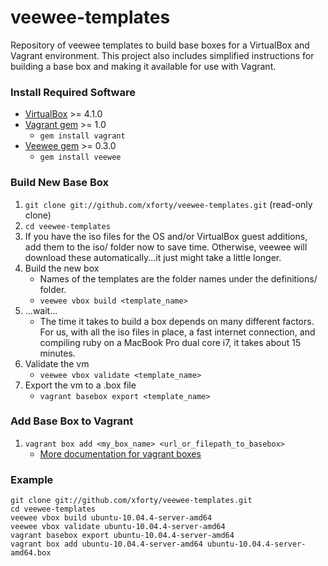 veewee-templates
================

Repository of veewee templates to build base boxes for a VirtualBox
and Vagrant environment.  This project also includes simplified
instructions for building a base box and making it available for use
with Vagrant.

### Install Required Software ###

* [VirtualBox](http://www.virtualbox.org) >= 4.1.0
* [Vagrant gem](http://www.vagrantup.com) >= 1.0
    * `gem install vagrant`
* [Veewee gem](https://github.com/jedi4ever/veewee) >= 0.3.0
    * `gem install veewee`

### Build New Base Box ###

1. `git clone git://github.com/xforty/veewee-templates.git` (read-only clone)
2. `cd veewee-templates`
3. If you have the iso files for the OS and/or VirtualBox guest additions, add them to the iso/ folder now to save time.  Otherwise, veewee will download these automatically...it just might take a little longer.
4. Build the new box
    * Names of the templates are the folder names under the definitions/ folder.
    * `veewee vbox build <template_name>`
5. ...wait...
    * The time it takes to build a box depends on many different factors.  For us, with all the iso files in place, a fast internet connection, and compiling ruby on a MacBook Pro dual core i7, it takes about 15 minutes.
6. Validate the vm
    * `veewee vbox validate <template_name>`
7. Export the vm to a .box file
    * `vagrant basebox export <template_name>`

### Add Base Box to Vagrant ###

1. `vagrant box add <my_box_name> <url_or_filepath_to_basebox>`
    * [More documentation for vagrant boxes](http://vagrantup.com/docs/boxes.html)

### Example ###

    git clone git://github.com/xforty/veewee-templates.git
    cd veewee-templates
    veewee vbox build ubuntu-10.04.4-server-amd64
    veewee vbox validate ubuntu-10.04.4-server-amd64
    vagrant basebox export ubuntu-10.04.4-server-amd64
    vagrant box add ubuntu-10.04.4-server-amd64 ubuntu-10.04.4-server-amd64.box
